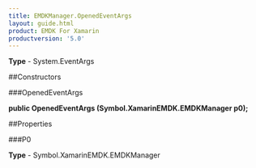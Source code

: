```yaml
---
title: EMDKManager.OpenedEventArgs
layout: guide.html
product: EMDK For Xamarin 
productversion: '5.0' 
---
```



**Type** - System.EventArgs

##Constructors

###OpenedEventArgs

**public OpenedEventArgs (Symbol.XamarinEMDK.EMDKManager p0);**



##Properties

###P0


**Type** - Symbol.XamarinEMDK.EMDKManager
